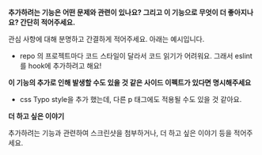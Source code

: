 **추가하려는 기능은 어떤 문제와 관련이 있나요? 그리고 이 기능으로 무엇이 더 좋아지나요? 간단히 적어주세요.**

관심 사항에 대해 분명하고 간결하게 적어주세요. 아래는 예시입니다.

- repo 의 프로젝트마다 코드 스타일이 달라서 코드 읽기가 어려워요. 그래서 eslint를 hook에 추가하려고 해요!


**이 기능의 추가로 인해 발생할 수도 있을 것 같은 사이드 이펙트가 있다면 명시해주세요**

- css Typo style을 추가 했는데, 다른 p 태그에도 적용될 수도 있을 것 같아요.

**더 하고 싶은 이야기**

추가하려는 기능과 관련하여 스크린샷을 첨부하거나, 더 하고 싶은 이야기 등을 적어주세요.